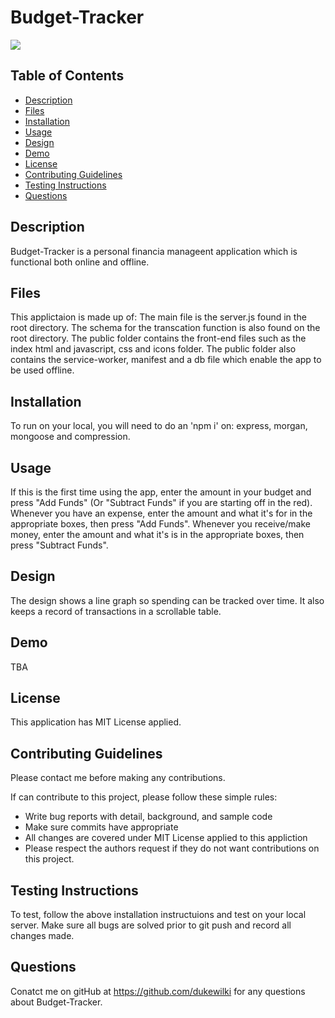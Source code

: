# Budget-Tracker

<img src="https://img.shields.io/badge/Licence-MIT%20License-brightgreen">

## Table of Contents
* [Description](#description)
* [Files](#files)
* [Installation](#installation)
* [Usage](#usage)
* [Design](#design)
* [Demo](#demo)
* [License](#license)
* [Contributing Guidelines](#contributing-guidelines)
* [Testing Instructions](#testing-instructions)
* [Questions](#questions)

## Description
Budget-Tracker is a personal financia manageent application which is functional both online and offline.

## Files
This applictaion is made up of: The main file is the server.js found in the root directory. The schema for the transcation function is also found on the root directory. The public folder contains the front-end files such as the index html and javascript, css and icons folder. The public folder also contains the service-worker, manifest and a db file which enable the app to be used offline.

## Installation
To run on your local, you will need to do an 'npm i' on: express, morgan, mongoose and compression.

## Usage
If this is the first time using the app, enter the amount in your budget and press "Add Funds" (Or "Subtract Funds" if you are starting off in the red). Whenever you have an expense, enter the amount and  what it's for in the appropriate boxes, then press "Add Funds". Whenever you receive/make money, enter the amount and  what it's is in the appropriate boxes, then press "Subtract Funds".

## Design
The design shows a line graph so spending can be tracked over time. It also keeps a record of transactions in a scrollable table.

## Demo
TBA

## License
This application has MIT License applied.

## Contributing Guidelines
Please contact me before making any contributions.

If can contribute to this project, please follow these simple rules:
* Write bug reports with detail, background, and sample code
* Make sure commits have appropriate 
* All changes are covered under MIT License applied to this appliction
* Please respect the authors request if they do not want contributions on this project. 

## Testing Instructions
To test, follow the above installation instructuions and test on your local server. Make sure all bugs are solved prior to git push and record all changes made.

## Questions
Conatct me on gitHub at https://github.com/dukewilki for any questions about Budget-Tracker.

